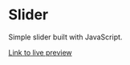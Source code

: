 # Slider

Simple slider built with JavaScript.

[Link to live preview]( https://markrau73.github.io/Slider_JS/)

